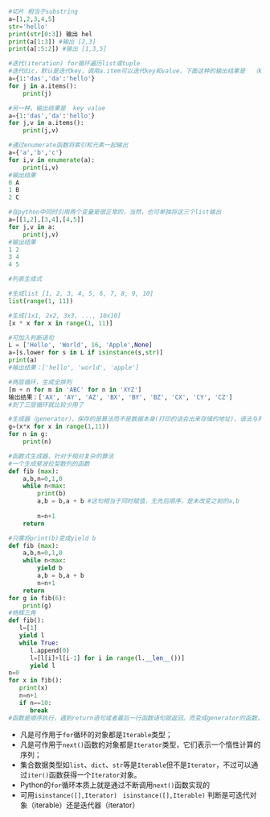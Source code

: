 

```python
#切片 相当于substring
a=[1,2,3,4,5]
str='hello'
print(str[0:3]) 输出 hel
print(a[1:3]) #输出 [2,3]
print(a[:5:2]) #输出 [1,3,5]

#迭代(iteration) for循环遍历list或tuple 
#迭代dic，默认是迭代key，调用a.item可以迭代key和value，下面这种的输出结果是  （key,value）
a={1:'das','da':'hello'}
for j in a.items():
    print(j)

#另一种，输出结果是  key value
a={1:'das','da':'hello'}
for j,v in a.items():
    print(j,v)

#通过enumerate函数将索引和元素一起输出
a={'a','b','c'}
for i,v in enumerate(a):
    print(i,v)
#输出结果
0 A
1 B
2 C

#在python中同时引用两个变量是很正常的，当然，也可单独将这三个list输出
a=[[1,2],[3,4],[4,5]]
for j,v in a:
    print(j,v)
#输出结果
1 2
3 4
4 5

#列表生成式

#生成list [1, 2, 3, 4, 5, 6, 7, 8, 9, 10]
list(range(1, 11))

#生成[1x1, 2x2, 3x3, ..., 10x10]
[x * x for x in range(1, 11)]

#可加入判断语句
L = ['Hello', 'World', 16, 'Apple',None]
a=[s.lower for s in L if isinstance(s,str)]
print(a)
#输出结果：['hello', 'world', 'apple']

#两层循环，生成全排列
[m + n for m in 'ABC' for n in 'XYZ']
输出结果：['AX', 'AY', 'AZ', 'BX', 'BY', 'BZ', 'CX', 'CY', 'CZ']
#到了三层循环就比较少用了

#生成器（generator），保存的是算法而不是数据本身(打印的话会出来存储的地址)，语法与列表生成式相比只需把[]换成()，可用g.next()调用g的下一个，但是通常都用for循环
g=(x*x for x in range(1,11))
for n in g:
    print(n)

#函数式生成器，针对于相对复杂的算法
#一个生成斐波拉契数列的函数
def fib (max):
    a,b,n=0,1,0
    while n<max:
        print(b)
        a,b = b,a + b #这句相当于同时赋值，无先后顺序，是未改变之前的a,b
        
        n=n+1
    return

#只需将print(b)变成yield b
def fib (max):
    a,b,n=0,1,0
    while n<max:
        yield b
        a,b = b,a + b
        n=n+1
    return
for g in fib(6):
    print(g)
#杨辉三角
def fib():
   l=[1]
   yield l
   while True:
      l.append(0)
      l=[l[i]+l[i-1] for i in range(l.__len__())]
      yield l
n=0
for x in fib():
   print(x)
   n=n+1
   if n==10:
      break
#函数是顺序执行，遇到return语句或者最后一行函数语句就返回。而变成generator的函数，在每次调用next()的时候执行，遇到yield语句返回，再次执行时从上次返回的yield语句处继续执行。yield时返回值

```

- 凡是可作用于`for`循环的对象都是`Iterable`类型；
- 凡是可作用于`next()`函数的对象都是`Iterator`类型，它们表示一个惰性计算的序列；
- 集合数据类型如`list`、`dict`、`str`等是`Iterable`但不是`Iterator`，不过可以通过`iter()`函数获得一个`Iterator`对象。
- Python的`for`循环本质上就是通过不断调用`next()`函数实现的
- 可用`isinstance([],Iterator)` ` isinstance([],Iterable)` 判断是可迭代对象（iterable）还是迭代器（iterator） 



